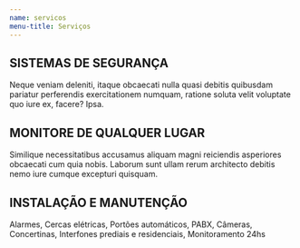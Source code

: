 ```yaml
---
name: servicos
menu-title: Serviços
---
```


<div class="wrapper" data-grid="spacing">
    <div data-cell="1of3">
        <h2>SISTEMAS DE SEGURANÇA</h2>
        <p>Neque veniam deleniti, itaque obcaecati nulla quasi debitis quibusdam pariatur perferendis exercitationem numquam, ratione soluta velit voluptate quo iure ex, facere? Ipsa.</p>
    </div>
    <div data-cell="1of3">
        <h2>MONITORE DE QUALQUER LUGAR</h2>
        <p>Similique necessitatibus accusamus aliquam magni reiciendis asperiores obcaecati cum quia nobis. Laborum sunt ullam rerum architecto debitis nemo iure cumque excepturi quisquam.</p>
    </div>
    <div data-cell="1of3">
        <h2>INSTALAÇÃO E MANUTENÇÃO</h2>
        <p>
            Alarmes,
            Cercas elétricas,
            Portões automáticos,
            PABX,
            Câmeras,
            Concertinas,
            Interfones prediais e residenciais,
            Monitoramento 24hs
        </p>
    </div>
</div>